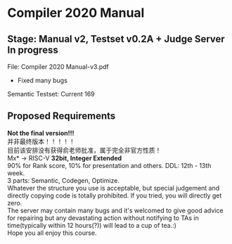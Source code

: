 # Compiler 2020 Manual

## Stage: Manual v2, Testset v0.2A + Judge Server In progress

File: Compiler 2020 Manual-v3.pdf

- Fixed many bugs

Semantic Testset: Current 169

## Proposed Requirements

**Not the final version!!!**   
并非最终版本！！！！！   
目前该安排没有获得俞老师批准，属于完全非官方性质！   
Mx* -> RISC-V **32bit, Integer Extended**   
90% for Rank score, 10% for presentation and others. DDL: 12th - 13th week.   
3 parts: Semantic, Codegen, Optimize.   
Whatever the structure you use is acceptable, but special judgement and directly copying code is totally prohibited. If you tried, you will directly get zero.  
The server may contain many bugs and it's welcomed to give good advice for repairing but any devastating action without notifying to TAs in time(typically within 12 hours(?)) will lead to a cup of tea.:)  
Hope you all enjoy this course.
